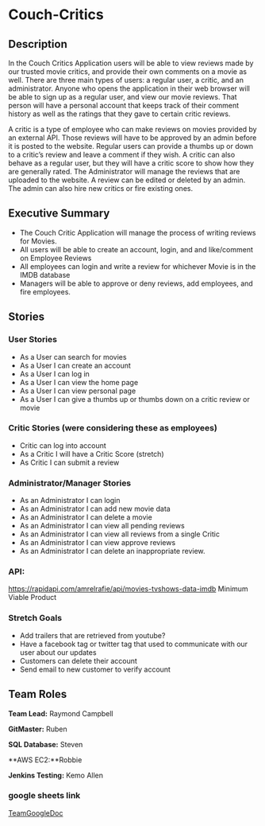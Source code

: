 # Couch-Critics

## Description
In the Couch Critics Application users will be able to view reviews made by our trusted movie critics, and provide their own comments on a movie as well. There are three main types of users: a regular user, a critic, and an administrator. Anyone who opens the application in their web browser will be able to sign up as a regular user, and view our movie reviews. That person will have a personal account that keeps track of their comment history as well as the ratings that they gave to certain critic reviews.
    
A critic is a type of employee who can make reviews on movies provided by an external API. Those reviews will have to be approved by an admin before it is posted to the website. Regular users can provide a thumbs up or down to a critic’s review and leave a comment if they wish. A critic can also behave as a regular user, but they will have a critic score to show how they are generally rated. The Administrator will manage the reviews that are uploaded to the website. A review can be edited or deleted by an admin. The admin can also hire new critics or fire existing ones. 

## Executive Summary

- The Couch Critic Application will manage the process of writing reviews for Movies.
- All users will be able to create an account, login, and and like/comment on Employee Reviews
- All employees can login and write a review for whichever Movie is in the IMDB database
- Managers will be able to approve or deny reviews, add employees, and fire employees.

## Stories

### User Stories

- As a User can search for movies
- As a User I can create an account
- As a User I can log in
- As a User I can view the home page
- As a User I can view personal page
- As a User I can give a thumbs up or thumbs down on a critic review or movie

### Critic Stories (were considering these as employees)

- Critic can log into account
- As a Critic I will have a Critic Score (stretch)
- As Critic I can submit a review

### Administrator/Manager Stories

- As an Administrator I can login
- As an Administrator I can add new movie data
- As an Administrator I can delete a movie
- As an Administrator I can view all pending reviews
- As an Administrator I can view all reviews from a single Critic
- As an Administrator I can view approve reviews
- As an Administrator I can delete an inappropriate review.

### API:

https://rapidapi.com/amrelrafie/api/movies-tvshows-data-imdb
Minimum Viable Product

### Stretch Goals

- Add trailers that are retrieved from youtube?
- Have a facebook tag or twitter tag that used to communicate with our user about our updates
- Customers can delete their account
- Send email to new customer to verify account

## Team Roles

**Team Lead:**
Raymond Campbell

**GitMaster:**
Ruben

**SQL Database:** Steven

**AWS EC2:**Robbie

**Jenkins Testing:** Kemo Allen

### google sheets link

[TeamGoogleDoc](https://docs.google.com/document/d/1xU3UfvrPJPdCgAuH7QUA3zDUb_Gb0WyBgoDqCokzhys/edit?usp=sharing)
